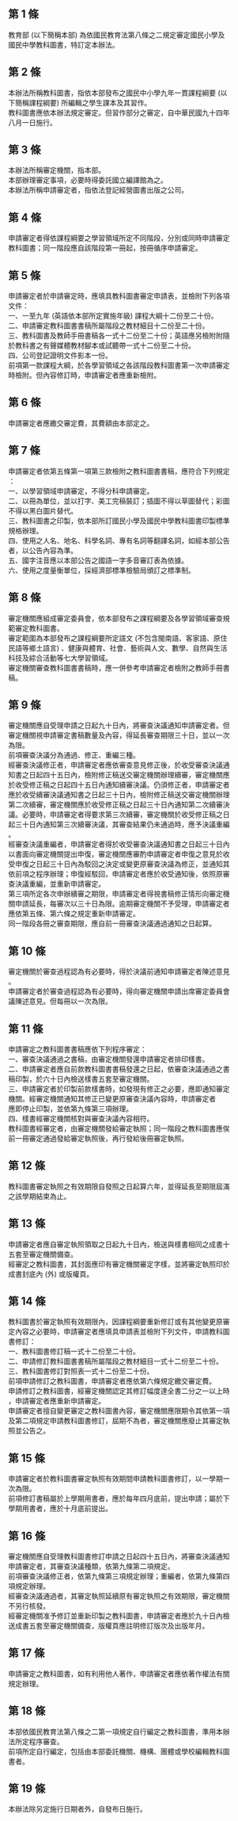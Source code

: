 第 1 條
-------
教育部 (以下簡稱本部) 為依國民教育法第八條之二規定審定國民小學及  
國民中學教科圖書，特訂定本辦法。

第 2 條
-------
本辦法所稱教科圖書，指依本部發布之國民中小學九年一貫課程綱要 (以  
下簡稱課程綱要) 所編輯之學生課本及其習作。  
教科圖書應依本辦法規定審定。但習作部分之審定，自中華民國九十四年  
八月一日施行。

第 3 條
-------
本辦法所稱審定機關，指本部。  
本部辦理審定事項，必要時得委託國立編譯館為之。  
本辦法所稱申請審定者，指依法登記經營圖書出版之公司。

第 4 條
-------
申請審定者得依課程綱要之學習領域所定不同階段，分別或同時申請審定  
教科圖書；同一階段應自該階段第一冊起，按冊循序申請審定。

第 5 條
-------
申請審定者於申請審定時，應填具教科圖書審定申請表，並檢附下列各項  
文件：  
一、一至九年 (英語依本部所定實施年級) 課程大綱十二份至二十份。  
二、申請審定教科圖書書稿所屬階段之教材細目十二份至二十份。  
三、教科圖書及教師手冊書稿各一式十二份至二十份；英語應另檢附附隨  
    於教科書之有聲媒體教材腳本或試聽帶一式十二份至二十份。  
四、公司登記證明文件影本一份。  
前項第一款課程大綱，於各學習領域之各該階段教科圖書第一次申請審定  
時檢附。但內容修訂時，申請審定者應重新檢附。

第 6 條
-------
申請審定者應繳交審定費，其費額由本部定之。

第 7 條
-------
申請審定者依第五條第一項第三款檢附之教科圖書書稿，應符合下列規定  
：  
一、以學習領域申請審定，不得分科申請審定。   
二、以冊為單位，並以打字、美工完稿裝訂；插圖不得以草圖替代；彩圖  
    不得以黑白圖片替代。  
三、教科圖書之印製，依本部所訂國民小學及國民中學教科圖書印製標準  
    規格辦理。  
四、使用之人名、地名、科學名詞、專有名詞等翻譯名詞，如經本部公告  
    者，以公告內容為準。  
五、國字注音應以本部公告之國語一字多音審訂表為依據。  
六、使用之度量衡單位，採經濟部標準檢驗局頒訂之標準制。

第 8 條
-------
審定機關應組成審定委員會，依本部發布之課程綱要及各學習領域審查規  
範審定教科圖書。  
審定範圍為本部發布之課程綱要所定語文 (不包含閩南語、客家語、原住  
民語等鄉土語言) 、健康與體育、社會、藝術與人文、數學、自然與生活  
科技及綜合活動等七大學習領域。  
審定機關審查教科圖書書稿時，應一併參考申請審定者檢附之教師手冊書  
稿。

第 9 條
-------
審定機關應自受理申請之日起九十日內，將審查決議通知申請審定者。但  
審定機關視申請審定書稿數量及內容，得延長審查期限三十日，並以一次  
為限。  
前項審查決議分為通過、修正、重編三種。  
經審查決議修正者，申請審定者應依審查意見修正後，於收受審查決議通  
知書之日起四十五日內，檢附修正稿送交審定機關辦理續審，審定機關應  
於收受修正稿之日起四十五日內通知續審決議。仍須修正者，申請審定者  
應於收受續審決議通知書之日起三十日內，檢附修正稿送交審定機關辦理  
第二次續審，審定機關應於收受修正稿之日起三十日內通知第二次續審決  
議。必要時，申請審定者得要求第三次續審，審定機關於收受修正稿之日  
起三十日內通知第三次續審決議，其審查結果仍未通過時，應予決議重編  
。  
經審查決議重編者，申請審定者得於收受審查決議通知書之日起三十日內  
以書面向審定機關提出申復，審定機關應審酌申請審定者申復之意見於收  
受申復之日起三十日內為駁回之決定或變更原審查決議為修正，並通知其  
依前項之程序辦理；申復經駁回，申請審定者應於收受通知後，依照原審  
查決議重編，並重新申請審定。  
第三項所定各次申辦續審之期限，申請審定者得視書稿修正情形向審定機  
關申請延長，每審次以三十日為限。逾期審定機關不予受理，申請審定者  
應依第五條、第六條之規定重新申請審定。  
同一階段各冊之審查期限，應自前一冊審查決議通過通知之日起算。　　

第 10 條
--------
審定機關於審查過程認為有必要時，得於決議前通知申請審定者陳述意見  
。  
申請審定者於審查過程認為有必要時，得向審定機關申請出席審定委員會  
議陳述意見。但每冊以一次為限。

第 11 條
--------
申請審定之教科圖書書稿應依下列程序審定：  
一、審查決議通過之書稿，由審定機關發還申請審定者排印樣書。  
二、申請審定者應自前款教科圖書書稿發還之日起，依審查決議通過之書  
    稿印製，於六十日內檢送樣書五套至審定機關。  
三、申請審定者於印製前款樣書時，如發現有修正之必要，應即通知審定  
    機關。經審定機關通知其修正已變更原審查決議內容時，申請審定者  
    應即停止印製，並依第九條第三項辦理。  
四、樣書經審定機關核對與審查決議內容相符。  
教科圖書經審定者，由審定機關發給審定執照；同一階段之教科圖書應俟  
前一冊審定通過發給審定執照後，再行發給後冊審定執照。

第 12 條
--------
教科圖書審定執照之有效期限自發照之日起算六年，並得延長至期限屆滿  
之該學期結束為止。

第 13 條
--------
申請審定者應自審定執照領取之日起九十日內，檢送與樣書相同之成書十  
五套至審定機關備查。  
經審定之教科圖書，其封面應印有審定機關審定字樣，並將審定執照印於  
成書封底內 (外) 或版權頁。

第 14 條
--------
教科圖書於審定執照有效期限內，因課程綱要重新修訂或有其他變更原審  
定內容之必要時，申請審定者應填具申請表並檢附下列文件，申請教科圖  
書修訂：  
一、教科圖書修訂稿一式十二份至二十份。  
二、申請修訂教科圖書書稿所屬階段之教材細目一式十二份至二十份。  
三、教科圖書修訂對照表一式十二份至二十份。  
前項申請修訂之教科圖書，申請審定者應依第六條規定繳交審定費。  
申請修訂之教科圖書，經審定機關認定其修訂幅度達全書二分之一以上時  
，申請審定者應重新申請審定。  
申請審定者擅自變更審定之教科圖書內容，審定機關應限期令其依第一項  
及第二項規定申請教科圖書修訂，屆期不為者，審定機關應廢止其審定執  
照並公告之。

第 15 條
--------
申請審定者於教科圖書審定執照有效期間申請教科圖書修訂，以一學期一  
次為限。  
前項修訂書稿屬於上學期用書者，應於每年四月底前，提出申請；屬於下  
學期用書者，應於十月底前提出。

第 16 條
--------
審定機關應自受理教科圖書修訂申請之日起四十五日內，將審查決議通知  
申請審定者，其審查決議種類，依第九條第二項規定。  
前項審查決議修正者，依第九條第三項規定辦理；重編者，依第九條第四  
項規定辦理。  
經審查決議通過者，其審定執照延續原有審定執照之有效期限，審定機關  
不另行核發。  
經審定機關准予修訂並重新印製之教科圖書，申請審定者應於九十日內檢  
送成書五套至審定機關備查，版權頁應註明修訂版次及出版年月。

第 17 條
--------
申請審定之教科圖書，如有利用他人著作，申請審定者應依著作權法有關  
規定辦理。

第 18 條
--------
本部依國民教育法第八條之二第一項規定自行編定之教科圖書，準用本辦  
法所定程序審查。  
前項所定自行編定，包括由本部委託機關、機構、團體或學校編輯教科圖  
書者。

第 19 條
--------
本辦法除另定施行日期者外，自發布日施行。

